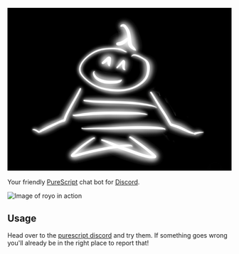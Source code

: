 
<p align="center"><img src="royo.png"></img></p>

Your friendly [PureScript](https://www.purescript.org/) chat bot for [Discord](https://discord.com/).

![Image of royo in action](screenshot.png)

## Usage

Head over to the [purescript discord](https://purescript.org/chat) and try them. 
If something goes wrong you'll already be in the right place to report that!

